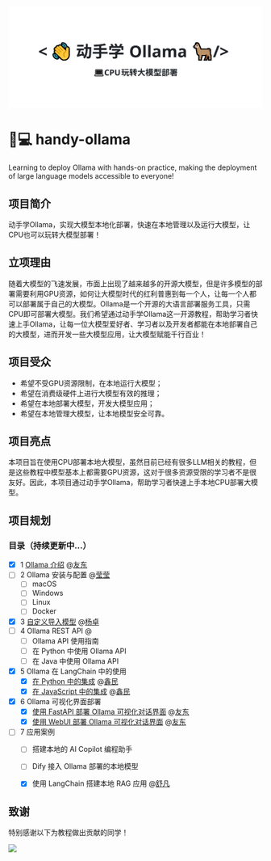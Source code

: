 ![动手学Ollama](images/header.svg)

# 🦙💻 handy-ollama
Learning to deploy Ollama with hands-on practice, making the deployment of large language models accessible to everyone!

## 项目简介
动手学Ollama，实现大模型本地化部署，快速在本地管理以及运行大模型，让CPU也可以玩转大模型部署！

## 立项理由
随着大模型的飞速发展，市面上出现了越来越多的开源大模型，但是许多模型的部署需要利用GPU资源，如何让大模型时代的红利普惠到每一个人，让每一个人都可以部署属于自己的大模型。Ollama是一个开源的大语言部署服务工具，只需CPU即可部署大模型。我们希望通过动手学Ollama这一开源教程，帮助学习者快速上手Ollama，让每一位大模型爱好者、学习者以及开发者都能在本地部署自己的大模型，进而开发一些大模型应用，让大模型赋能千行百业！

## 项目受众
- 希望不受GPU资源限制，在本地运行大模型；
- 希望在消费级硬件上进行大模型有效的推理；
- 希望在本地部署大模型，开发大模型应用；
- 希望在本地管理大模型，让本地模型安全可靠。

## 项目亮点
本项目旨在使用CPU部署本地大模型，虽然目前已经有很多LLM相关的教程，但是这些教程中模型基本上都需要GPU资源，这对于很多资源受限的学习者不是很友好。因此，本项目通过动手学Ollama，帮助学习者快速上手本地CPU部署大模型。

## 项目规划
### 目录（持续更新中...）
- [x] 1 [Ollama 介绍](docs/C1/1.%20Ollama介绍.md) @[友东](https://github.com/AXYZdong)
- [ ] 2 Ollama 安装与配置 @[莹莹]()
  - [ ] macOS
  - [ ] Windows
  - [ ] Linux
  - [ ] Docker
- [x] 3 [自定义导入模型](docs/C3/1.%20自定义导入模型.md) @[杨卓](https://github.com/little1d)
- [ ] 4 Ollama REST API @[]()
  - [ ] Ollama API 使用指南
  - [ ] 在 Python 中使用 Ollama API
  - [ ] 在 Java 中使用 Ollama API
- [x] 5 Ollama 在 LangChain 中的使用
    - [x] [在 Python 中的集成](docs/C5/1.%20Ollama在LangChain中的使用%20-%20Python集成.md) @[鑫民](https://github.com/fancyboi999)
    - [x] [在 JavaScript 中的集成](docs/C5/2.%20Ollama在LangChain中的使用%20-%20JavaScript集成.md) @[鑫民](https://github.com/fancyboi999)
- [x] 6 Ollama 可视化界面部署
    - [x] [使用 FastAPI 部署 Ollama 可视化对话界面](docs/C6/1.%20使用%20FastAPI%20部署%20Ollama%20可视化对话界面.md) @[友东](https://github.com/AXYZdong)
    - [x] [使用 WebUI 部署 Ollama 可视化对话界面](docs/C6/2.%20使用%20WebUI%20部署%20Ollama%20可视化对话界面.md) @[友东](https://github.com/AXYZdong)
- [ ] 7 应用案例
    - [ ] 搭建本地的 AI Copilot 编程助手
    - [ ] Dify 接入 Ollama 部署的本地模型
    - [x] 使用 LangChain 搭建本地 RAG 应用 @[舒凡](https://github.com/Tsumugii24)


## 致谢

特别感谢以下为教程做出贡献的同学！

<a href="https://github.com/AXYZdong/handy-ollama/graphs/contributors">
  <img src="https://contrib.rocks/image?repo=AXYZdong/handy-ollama" />
</a>
